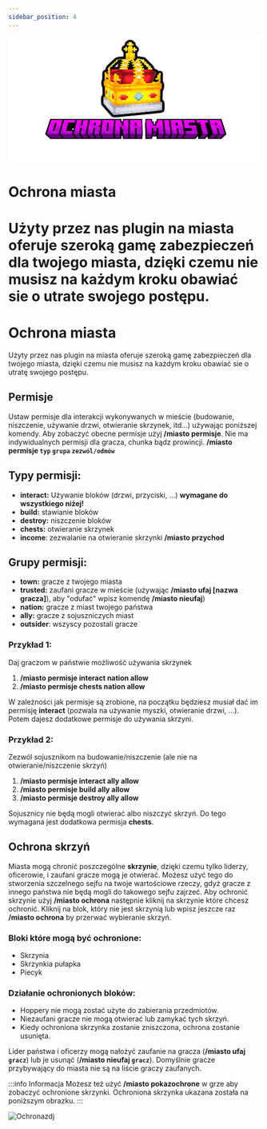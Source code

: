 ```yaml
---
sidebar_position: 4
---
```


![Ochrona miasta](./img/ochronamiasta.png)
# Ochrona miasta
Użyty przez nas plugin na miasta oferuje szeroką gamę zabezpieczeń dla twojego miasta, dzięki czemu nie musisz na każdym kroku obawiać sie o utrate swojego postępu.
=======
# Ochrona miasta
Użyty przez nas plugin na miasta oferuje szeroką gamę zabezpieczeń dla twojego miasta, dzięki czemu nie musisz na każdym kroku obawiać sie o utratę swojego postępu.

## Permisje
Ustaw permisje dla interakcji wykonywanych w mieście (budowanie, niszczenie, używanie drzwi, otwieranie skrzynek, itd...) używając poniższej komendy. Aby zobaczyć obecne permisje użyj **/miasto permisje**. Nie ma indywidualnych permisji dla gracza, chunka bądz prowincji.
**/miasto permisje `typ` `grupa` `zezwól/odmów`**
## Typy permisji:
- **interact:** Używanie bloków (drzwi, przyciski, ...) **wymagane do wszystkiego niżej!**
- **build:** stawianie bloków
- **destroy:** niszczenie bloków
- **chests:** otwieranie skrzynek
- **income**: zezwalanie na otwieranie skrzynki **/miasto przychod**
## Grupy permisji:
- **town:** gracze z twojego miasta
- **trusted:** zaufani gracze w mieście (używając **/miasto ufaj [nazwa gracza]**), aby "odufać" wpisz komendę **/miasto nieufaj**)
- **nation:** gracze z miast twojego państwa
- **ally:** gracze z sojuszniczych miast
- **outsider**: wszyscy pozostali gracze

### Przykład 1: 
Daj graczom w państwie możliwość używania skrzynek
1. **/miasto permisje interact nation allow**
2. **/miasto permisje chests nation allow**

W zależności jak permisje są zrobione, na początku będziesz musiał dać im permisję **interact** (pozwala na używanie myszki, otwieranie drzwi, ...). Potem dajesz dodatkowe permisje do używania skrzyni.

### Przykład 2: 
Zezwól sojusznikom na budowanie/niszczenie (ale nie na otwieranie/niszczenie skrzyń)
1. **/miasto permisje interact ally allow**
2. **/miasto permisje build ally allow**
3. **/miasto permisje destroy ally allow**

Sojusznicy nie będą mogli otwierać albo niszczyć skrzyń. Do tego wymagana jest dodatkowa permisja **chests**.

## Ochrona skrzyń
Miasta mogą chronić poszczególne **skrzynie**, dzięki czemu tylko liderzy, oficerowie, i zaufani gracze mogą je otwierać. Możesz użyć tego do stworzenia szczelnego sejfu na twoje wartościowe rzeczy, gdyż gracze z innego państwa nie będą mogli do takowego sejfu zajrzeć.
Aby ochronić skrzynie użyj **/miasto ochrona** następnie kliknij na skrzynie które chcesz ochronić. Kliknij na blok, który nie jest skrzynią lub wpisz jeszcze raz **/miasto ochrona** by przerwać wybieranie skrzyń. 

### Bloki które mogą być ochronione:
- Skrzynia
- Skrzynkia pułapka
- Piecyk

### Działanie ochronionych bloków:
- Hoppery nie mogą zostać użyte do zabierania przedmiotów.
- Niezaufani gracze nie mogą otwierać lub zamykać tych skrzyń.
- Kiedy ochroniona skrzynka zostanie zniszczona, ochrona zostanie usunięta.

Lider państwa i oficerzy mogą nałożyć zaufanie na gracza (**/miasto ufaj `gracz`**) lub je usunąć (**/miasto nieufaj `gracz`**). Domyślnie gracze przybywający do miasta nie są na liście graczy zaufanych.

:::info Informacja
Możesz też użyć **/miasto pokazochrone** w grze aby zobaczyć ochronione skrzynki. Ochroniona skrzynka ukazana została na poniższym obrazku.
:::
<div class="box">
    <img 
    src={require('./img/protections.png').default}
    align="left"
    alt="Ochronazdj"
    width="250"
    />
</div>





